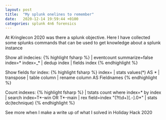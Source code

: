 ```yaml
---
layout: post
title:  "My splunk onelines to remember"
date:   2020-12-14 19:59:44 +0100
categories: splunk 4n6 forensics
---
```

At Kringlecon 2020 was there a splunk objective. Here I have collected some splunks commands that can be used to get knowledge about a splunk instance

Show all indecies:
{% highlight fsharp %}
| eventcount summarize=false index=* index=_* | dedup index | fields index
{% endhighlight %}

Show fields for index:
{% highlight fsharp %}
index=<index name> | stats values(*) AS * | transpose | table column | rename column AS Fieldnames
{% endhighlight %}

Count indexes:
{% highlight fsharp %}
| tstats count where index=* by index 
| search index=T*-win OR T*-main
| rex field=index "(?<technique>t\d+)[\.\-].0*" 
| stats dc(technique)
{% endhighlight %}

See more when I make a write up of what I solved in Holiday Hack 2020
